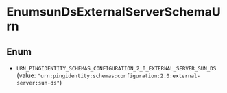 

# EnumsunDsExternalServerSchemaUrn

## Enum


* `URN_PINGIDENTITY_SCHEMAS_CONFIGURATION_2_0_EXTERNAL_SERVER_SUN_DS` (value: `"urn:pingidentity:schemas:configuration:2.0:external-server:sun-ds"`)




